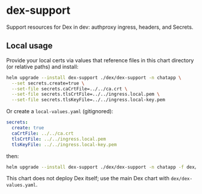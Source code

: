 # dex-support

Support resources for Dex in dev: authproxy ingress, headers, and Secrets.

## Local usage

Provide your local certs via values that reference files in this chart directory (or relative paths) and install:

```bash
helm upgrade --install dex-support ./dex/dex-support -n chatapp \
  --set secrets.create=true \
  --set-file secrets.caCrtFile=../../ca.crt \
  --set-file secrets.tlsCrtFile=../../ingress.local.pem \
  --set-file secrets.tlsKeyFile=../../ingress.local-key.pem
```

Or create a `local-values.yaml` (gitignored):

```yaml
secrets:
  create: true
  caCrtFile: ../../ca.crt
  tlsCrtFile: ../../ingress.local.pem
  tlsKeyFile: ../../ingress.local-key.pem
```

then:

```bash
helm upgrade --install dex-support ./dex/dex-support -n chatapp -f dex/dex-support/local-values.yaml
```

This chart does not deploy Dex itself; use the main Dex chart with `dex/dex-values.yaml`.